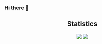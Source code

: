### Hi there 👋

<div align="center">
  <h2 align="center">Statistics</h2>
  <img src="https://github-readme-stats.vercel.app/api?username=GeraldyK&show_icons=true&theme=nightowl&hide_border=true&include_all_commits=true" align="center"/>
  <img src="https://github-readme-stats.vercel.app/api/top-langs/?username=GeraldyK&layout=compact&langs_count=6&theme=nightowl&hide_border=true" align="center"/>
</div>

<!--
**GeraldyK/GeraldyK** is a ✨ _special_ ✨ repository because its `README.md` (this file) appears on your GitHub profile.

Here are some ideas to get you started:

- 🔭 I’m currently working on ...
- 🌱 I’m currently learning ...
- 👯 I’m looking to collaborate on ...
- 🤔 I’m looking for help with ...
- 💬 Ask me about ...
- 📫 How to reach me: ...
- 😄 Pronouns: ...
- ⚡ Fun fact: ...
-->
